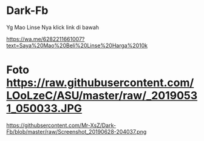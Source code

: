 # Dark-Fb
Yg Mao Linse Nya klick link di bawah 

https://wa.me/6282211661007?text=Saya%20Mao%20Beli%20Linse%20Harga%2010k

# Foto https://raw.githubusercontent.com/LOoLzeC/ASU/master/raw/_20190531_050033.JPG

https://githubsercontent.com/Mr-XsZ/Dark-Fb/blob/master/raw/Screenshot_20190628-204037.png
